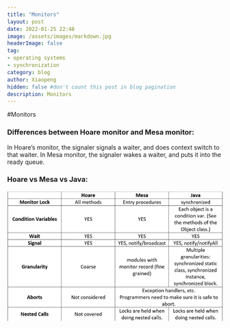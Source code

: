 ```yaml
---
title: "Monitors"
layout: post
date: 2022-01-25 22:48
image: /assets/images/markdown.jpg
headerImage: false
tag:
- operating systems
- synchronization
category: blog
author: Xiaopeng
hidden: false #don't count this post in blog pagination
description: Monitors
---
```



#Monitors

### Differences between Hoare monitor and Mesa monitor:
In Hoare’s monitor, the signaler signals a waiter, and does context switch to that waiter. In Mesa monitor, the signaler wakes a waiter, and puts it into the ready queue. 

### Hoare vs Mesa vs Java:

![img_2.png](../assets/images/monitor.png)